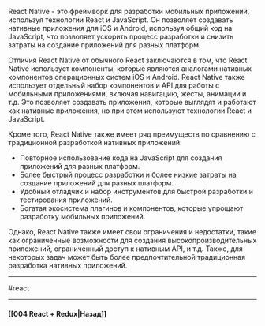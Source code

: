 React Native - это фреймворк для разработки мобильных приложений, используя технологии React и JavaScript. Он позволяет создавать нативные приложения для iOS и Android, используя общий код на JavaScript, что позволяет ускорить процесс разработки и снизить затраты на создание приложений для разных платформ.

Отличия React Native от обычного React заключаются в том, что React Native использует компоненты, которые являются аналогами нативных компонентов операционных систем iOS и Android. React Native также использует отдельный набор компонентов и API для работы с мобильными приложениями, включая навигацию, жесты, анимации и т.д. Это позволяет создавать приложения, которые выглядят и работают как нативные приложения, но при этом используют технологии React и JavaScript.

Кроме того, React Native также имеет ряд преимуществ по сравнению с традиционной разработкой нативных приложений:

- Повторное использование кода на JavaScript для создания приложений для разных платформ.
- Более быстрый процесс разработки и более низкие затраты на создание приложений для разных платформ.
- Удобный отладчик и набор инструментов для быстрой разработки и тестирования приложений.
- Богатая экосистема плагинов и компонентов, которые упрощают разработку мобильных приложений.

Однако, React Native также имеет свои ограничения и недостатки, такие как ограниченные возможности для создания высокопроизводительных приложений, ограниченный доступ к нативным API, и т.д. Также, для некоторых задач может быть более предпочтительной традиционная разработка нативных приложений.
____
#react

____

#### [[004 React + Redux|Назад]]